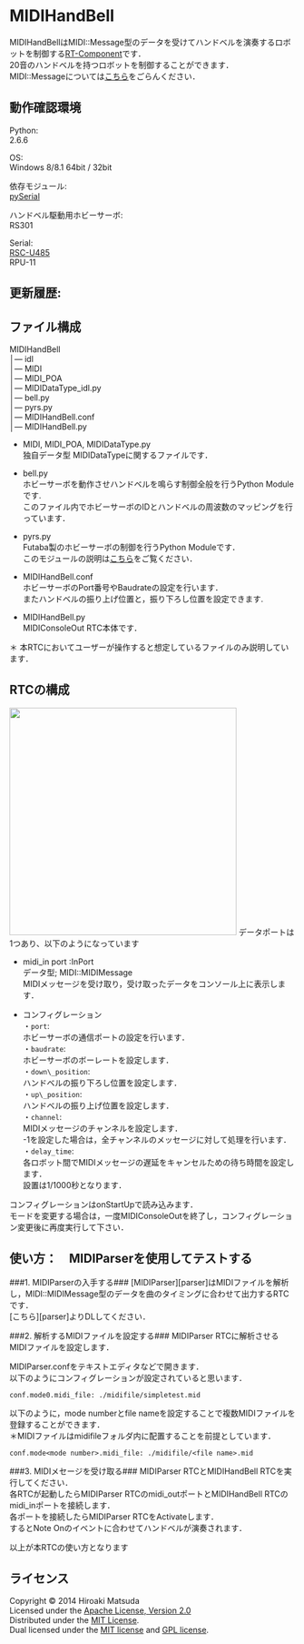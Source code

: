 MIDIHandBell
======================
MIDIHandBellはMIDI::Message型のデータを受けてハンドベルを演奏するロボットを制御する[RT-Component][rtm]です．  
20音のハンドベルを持つロボットを制御することができます．  
MIDI::Messageについては[こちら][idl]をごらんください． 

[rtm]:http://www.openrtm.org/openrtm/ja
[idl]: https://github.com/HiroakiMatsuda/MIDIDataType

動作確認環境
------
Python:  
2.6.6  

OS:  
Windows 8/8.1 64bit / 32bit  

依存モジュール:  
[pySerial][serial]  

[serial]:http://pyserial.sourceforge.net/

ハンドベル駆動用ホビーサーボ:  
RS301   

Serial:  
 [RSC-U485](:http://www.futaba.co.jp/robot/rsc/index.html)  
RPU-11

更新履歴:  
------

ファイル構成
------
MIDIHandBell  
│― idl   
│― MIDI  
│― MIDI_POA  
│― MIDIDataType_idl.py  
│― bell.py  
│― pyrs.py  
│― MIDIHandBell.conf  
│― MIDIHandBell.py  

* MIDI, MIDI_POA, MIDIDataType.py  
独自データ型 MIDIDataTypeに関するファイルです．  
 
* bell.py  
ホビーサーボを動作させハンドベルを鳴らす制御全般を行うPython Moduleです.  
このファイル内でホビーサーボのIDとハンドベルの周波数のマッピングを行っています．  

* pyrs.py  
Futaba製のホビーサーボの制御を行うPython Moduleです．  
このモジュールの説明は[こちら][pyrs]をご覧ください．  

[pyrs]:https://github.com/HiroakiMatsuda/pyrs

* MIDIHandBell.conf  
ホビーサーボのPort番号やBaudrateの設定を行います．  
またハンドベルの振り上げ位置と，振り下ろし位置を設定できます.  

* MIDIHandBell.py  
MIDIConsoleOut RTC本体です．  

＊ 本RTCにおいてユーザーが操作すると想定しているファイルのみ説明しています．  

RTCの構成
------  
<img src="https://farm8.staticflickr.com/7575/15480999410_06933185a8.jpg" width="400px" />    
データポートは1つあり、以下のようになっています  
  
* midi\_in port :InPort  
データ型; MIDI::MIDIMessage  
MIDIメッセージを受け取り，受け取ったデータをコンソール上に表示します．  

* コンフィグレーション  
 ・`port`:  
 ホビーサーボの通信ポートの設定を行います．  
 ・`baudrate`:   
 ホビーサーボのボーレートを設定します．  
 ・`down\_position`:  
 ハンドベルの振り下ろし位置を設定します．   
 ・`up\_position`:  
 ハンドベルの振り上げ位置を設定します．   
 ・`channel`:  
 MIDIメッセージのチャンネルを設定します．  
 -1を設定した場合は，全チャンネルのメッセージに対して処理を行います．  
 ・`delay_time`:  
 各ロボット間でMIDIメッセージの遅延をキャンセルための待ち時間を設定します．  
 設置は1/1000秒となります．  
 
 コンフィグレーションはonStartUpで読み込みます．  
 モードを変更する場合は，一度MIDIConsoleOutを終了し，コンフィグレーション変更後に再度実行して下さい．


使い方：　MIDIParserを使用してテストする
------
###1. MIDIParserの入手する###
[MIDIParser][parser]はMIDIファイルを解析し，MIDI::MIDIMessage型のデータを曲のタイミングに合わせて出力するRTCです．  
[こちら][parser]よりDLしてください．

[console]:http://pyserial.sourceforge.net/


###2. 解析するMIDIファイルを設定する###
MIDIParser RTCに解析させるMIDIファイルを設定します．  

MIDIParser.confをテキストエディタなどで開きます．  
以下のようにコンフィグレーションが設定されていると思います．  

```conf.mode0.midi_file: ./midifile/simpletest.mid ```     

以下のように，mode numberとfile nameを設定することで複数MIDIファイルを登録することができます．  
＊MIDIファイルはmidifileフォルダ内に配置することを前提としています．  

```conf.mode<mode number>.midi_file: ./midifile/<file name>.mid ```     

###3. MIDIメセージを受け取る###
MIDIParser RTCとMIDIHandBell RTCを実行してください．  
各RTCが起動したらMIDIParser RTCのmidi\_outポートとMIDIHandBell RTCのmidi\_inポートを接続します．  
各ポートを接続したらMIDIParser RTCをActivateします．  
するとNote Onのイベントに合わせてハンドベルが演奏されます．  
      
以上が本RTCの使い方となります  

ライセンス
----------
Copyright &copy; 2014 Hiroaki Matsuda  
Licensed under the [Apache License, Version 2.0][Apache]  
Distributed under the [MIT License][mit].  
Dual licensed under the [MIT license][MIT] and [GPL license][GPL].  
 
[Apache]: http://www.apache.org/licenses/LICENSE-2.0
[MIT]: http://www.opensource.org/licenses/mit-license.php
[GPL]: http://www.gnu.org/licenses/gpl.html